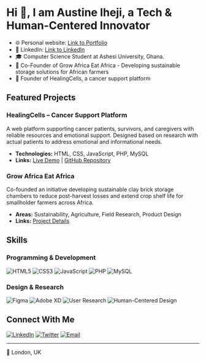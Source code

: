# Hi 👋, I am Austine Iheji, a Tech & Human-Centered Innovator

* 🌐 Personal website: [Link to Portfolio](https://austineiheji.vercel.app)
* 💼 LinkedIn: [Link to LinkedIn](https://www.linkedin.com/in/austineiheji/)
* 🎓 Computer Science Student at Ashesi University, Ghana.
* 🚀 Co-Founder of Grow Africa Eat Africa - Developing sustainable storage solutions for African farmers
* 🚀 Founder of HealingCells, a cancer support platform

## Featured Projects

### HealingCells – Cancer Support Platform
A web platform supporting cancer patients, survivors, and caregivers with reliable resources and emotional support. Designed based on research with actual patients to address emotional and informational needs.

- **Technologies:** HTML, CSS, JavaScript, PHP, MySQL
- **Links:** [Live Demo](http://austineiheji.great-site.net/) | [GitHub Repository](https://github.com/alotanna/cancerwebsite.git)

### Grow Africa Eat Africa
Co-founded an initiative developing sustainable clay brick storage chambers to reduce post-harvest losses and extend crop shelf life for smallholder farmers across Africa.

- **Areas:** Sustainability, Agriculture, Field Research, Product Design
- **Links:** [Project Details](https://www.canva.com/design/DAGnyFR38AQ/VXkQ8SHAzzlX1a6pYfNe2w/view)

## Skills

### Programming & Development
![HTML5](https://img.shields.io/badge/HTML5-E34F26?style=for-the-badge&logo=html5&logoColor=white)
![CSS3](https://img.shields.io/badge/CSS3-1572B6?style=for-the-badge&logo=css3&logoColor=white)
![JavaScript](https://img.shields.io/badge/JavaScript-F7DF1E?style=for-the-badge&logo=javascript&logoColor=black)
![PHP](https://img.shields.io/badge/PHP-777BB4?style=for-the-badge&logo=php&logoColor=white)
![MySQL](https://img.shields.io/badge/MySQL-4479A1?style=for-the-badge&logo=mysql&logoColor=white)

### Design & Research
![Figma](https://img.shields.io/badge/Figma-F24E1E?style=for-the-badge&logo=figma&logoColor=white)
![Adobe XD](https://img.shields.io/badge/Adobe%20XD-470137?style=for-the-badge&logo=Adobe%20XD&logoColor=#FF61F6)
![User Research](https://img.shields.io/badge/User%20Research-00C4CC?style=for-the-badge&logo=research&logoColor=white)
![Human-Centered Design](https://img.shields.io/badge/HCD-0ACF83?style=for-the-badge&logo=design&logoColor=white)

## Connect With Me

[![LinkedIn](https://img.shields.io/badge/LinkedIn-0077B5?style=for-the-badge&logo=linkedin&logoColor=white)](https://www.linkedin.com/in/austine-iheji/)
[![Twitter](https://img.shields.io/badge/Twitter-1DA1F2?style=for-the-badge&logo=twitter&logoColor=white)](https://twitter.com/austineiheji)
[![Email](https://img.shields.io/badge/Email-D14836?style=for-the-badge&logo=gmail&logoColor=white)](mailto:your-email@example.com)

---

📍 London, UK
